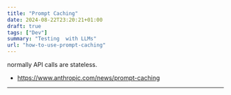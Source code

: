 ```yaml
---
title: "Prompt Caching"
date: 2024-08-22T23:20:21+01:00
draft: true
tags: ["Dev"] 
summary: "Testing  with LLMs"
url: "how-to-use-prompt-caching"
---
```


normally  API calls are stateless.

* https://www.anthropic.com/news/prompt-caching

---

